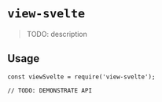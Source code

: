 # `view-svelte`

> TODO: description

## Usage

```
const viewSvelte = require('view-svelte');

// TODO: DEMONSTRATE API
```
